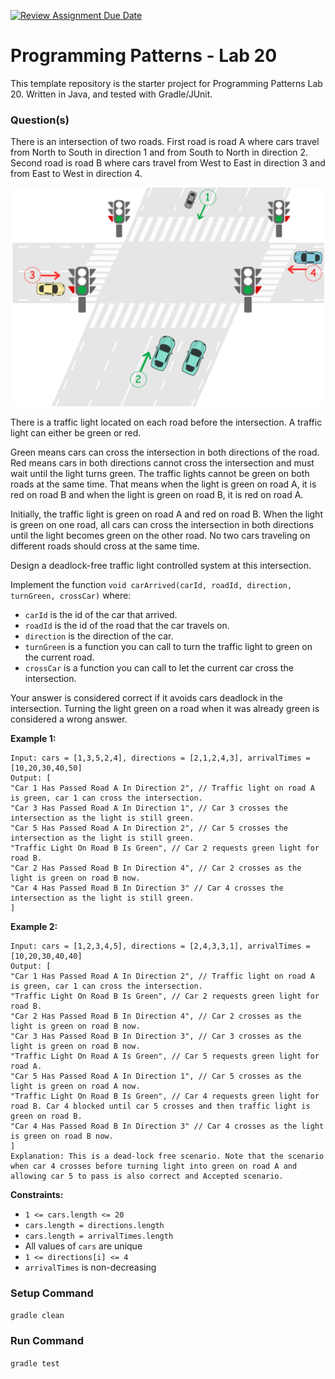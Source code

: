 [![Review Assignment Due Date](https://classroom.github.com/assets/deadline-readme-button-24ddc0f5d75046c5622901739e7c5dd533143b0c8e959d652212380cedb1ea36.svg)](https://classroom.github.com/a/FGGcuRPp)
# Programming Patterns - Lab 20

This template repository is the starter project for Programming Patterns Lab 20. Written in Java, and tested with Gradle/JUnit.

### Question(s)

There is an intersection of two roads. First road is road A where cars travel from North to South in direction 1 and from South to North in direction 2. Second road is road B where cars travel from West to East in direction 3 and from East to West in direction 4.

![](Q1.png)

There is a traffic light located on each road before the intersection. A traffic light can either be green or red.

Green means cars can cross the intersection in both directions of the road.
Red means cars in both directions cannot cross the intersection and must wait until the light turns green.
The traffic lights cannot be green on both roads at the same time. That means when the light is green on road A, it is red on road B and when the light is green on road B, it is red on road A.

Initially, the traffic light is green on road A and red on road B. When the light is green on one road, all cars can cross the intersection in both directions until the light becomes green on the other road. No two cars traveling on different roads should cross at the same time.

Design a deadlock-free traffic light controlled system at this intersection.

Implement the function `void carArrived(carId, roadId, direction, turnGreen, crossCar)` where:

- `carId` is the id of the car that arrived.
- `roadId` is the id of the road that the car travels on.
- `direction` is the direction of the car.
- `turnGreen` is a function you can call to turn the traffic light to green on the current road.
- `crossCar` is a function you can call to let the current car cross the intersection.

Your answer is considered correct if it avoids cars deadlock in the intersection. Turning the light green on a road when it was already green is considered a wrong answer.

**Example 1:**

```
Input: cars = [1,3,5,2,4], directions = [2,1,2,4,3], arrivalTimes = [10,20,30,40,50]
Output: [
"Car 1 Has Passed Road A In Direction 2", // Traffic light on road A is green, car 1 can cross the intersection.
"Car 3 Has Passed Road A In Direction 1", // Car 3 crosses the intersection as the light is still green.
"Car 5 Has Passed Road A In Direction 2", // Car 5 crosses the intersection as the light is still green.
"Traffic Light On Road B Is Green", // Car 2 requests green light for road B.
"Car 2 Has Passed Road B In Direction 4", // Car 2 crosses as the light is green on road B now.
"Car 4 Has Passed Road B In Direction 3" // Car 4 crosses the intersection as the light is still green.
]
```

**Example 2:**

```
Input: cars = [1,2,3,4,5], directions = [2,4,3,3,1], arrivalTimes = [10,20,30,40,40]
Output: [
"Car 1 Has Passed Road A In Direction 2", // Traffic light on road A is green, car 1 can cross the intersection.
"Traffic Light On Road B Is Green", // Car 2 requests green light for road B.
"Car 2 Has Passed Road B In Direction 4", // Car 2 crosses as the light is green on road B now.
"Car 3 Has Passed Road B In Direction 3", // Car 3 crosses as the light is green on road B now.
"Traffic Light On Road A Is Green", // Car 5 requests green light for road A.
"Car 5 Has Passed Road A In Direction 1", // Car 5 crosses as the light is green on road A now.
"Traffic Light On Road B Is Green", // Car 4 requests green light for road B. Car 4 blocked until car 5 crosses and then traffic light is green on road B.
"Car 4 Has Passed Road B In Direction 3" // Car 4 crosses as the light is green on road B now.
]
Explanation: This is a dead-lock free scenario. Note that the scenario when car 4 crosses before turning light into green on road A and allowing car 5 to pass is also correct and Accepted scenario.
```

**Constraints:**

- `1 <= cars.length <= 20`
- `cars.length = directions.length`
- `cars.length = arrivalTimes.length`
- All values of `cars` are unique
- `1 <= directions[i] <= 4`
- `arrivalTimes` is non-decreasing

### Setup Command

`gradle clean`

### Run Command

`gradle test`
